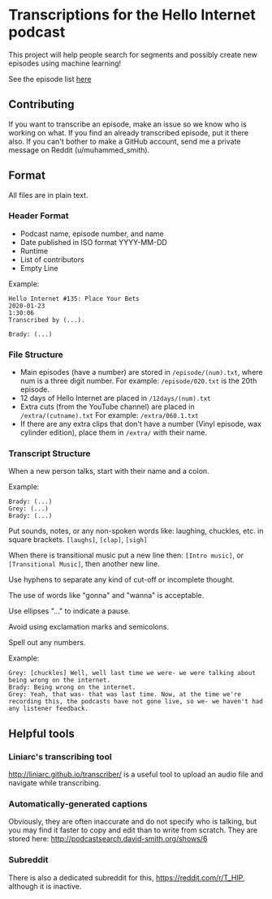 # Transcriptions for the Hello Internet podcast

This project will help people search for segments and possibly create new episodes using machine learning!


See the episode list [here](Episodes.md)

## Contributing
If you want to transcribe an episode, make an issue so we know who is working on what. If you find an already transcribed episode, put it there also. If you can't bother to make a GitHub account, send me a private message on Reddit (u/muhammed_smith).

## Format
All files are in plain text.
### Header Format
- Podcast name, episode number, and name
- Date published in ISO format YYYY-MM-DD
- Runtime
- List of contributors
- Empty Line

Example:
```
Hello Internet #135: Place Your Bets
2020-01-23
1:30:06
Transcribed by (...).

Brady: (...)
```

### File Structure
- Main episodes (have a number) are stored in `/episode/(num).txt`, where num is a three digit number. For example: `/episode/020.txt` is the 20th episode.
- 12 days of Hello Internet are placed in `/12days/(num).txt`
- Extra cuts (from the YouTube channel) are placed in `/extra/(cutname).txt` For example: `/extra/060.1.txt`
- If there are any extra clips that don't have a number (Vinyl episode, wax cylinder edition), place them in `/extra/` with their name.

### Transcript Structure
When a new person talks, start with their name and a colon.

Example:
```
Brady: (...)
Grey: (...)
Brady: (...)
```
Put sounds, notes, or any non-spoken words like: laughing, chuckles, etc. in square brackets. `[laughs]`, `[clap]`, `[sigh]`

When there is transitional music put a new line then: `[Intro music]`, or `[Transitional Music]`, then another new line.

Use hyphens to separate any kind of cut-off or incomplete thought.

The use of words like "gonna" and "wanna" is acceptable.

Use ellipses "..." to indicate a pause.

Avoid using exclamation marks and semicolons.

Spell out any numbers.



Example:
```
Grey: [chuckles] Well, well last time we were- we were talking about being wrong on the internet.
Brady: Being wrong on the internet.
Grey: Yeah, that was- that was last time. Now, at the time we're recording this, the podcasts have not gone live, so we- we haven't had any listener feedback.
```



## Helpful tools
### Liniarc's transcribing tool
http://liniarc.github.io/transcriber/ is a useful tool to upload an audio file and navigate while transcribing.

### Automatically-generated captions
Obviously, they are often inaccurate and do not specify who is talking, but you may find it faster to copy and edit than to write from scratch.
They are stored here: http://podcastsearch.david-smith.org/shows/6

### Subreddit
There is also a dedicated subreddit for this, https://reddit.com/r/T_HIP, although it is inactive.
